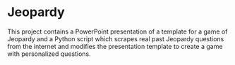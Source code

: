# Jeopardy
This project contains a PowerPoint presentation of a template for a game of Jeopardy and a Python script which scrapes real past Jeopardy questions from the internet and modifies the presentation template to create a game with personalized questions.
